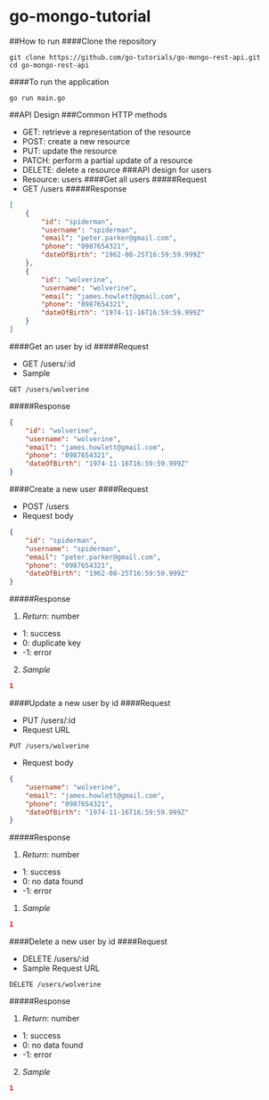 # go-mongo-tutorial

##How to run
####Clone the repository
```shell
git clone https://github.com/go-tutorials/go-mongo-rest-api.git
cd go-mongo-rest-api
```
####To run the application
```shell
go run main.go
```
##API Design
###Common HTTP methods
- GET: retrieve a representation of the resource
- POST: create a new resource
- PUT: update the resource
- PATCH: perform a partial update of a resource
- DELETE: delete a resource
###API design for users
- Resource: users
####Get all users
#####Request
- GET /users
#####Response
```json
[
    {
        "id": "spiderman",
        "username": "spiderman",
        "email": "peter.parker@gmail.com",
        "phone": "0987654321",
        "dateOfBirth": "1962-08-25T16:59:59.999Z"
    },
    {
        "id": "wolverine",
        "username": "wolverine",
        "email": "james.howlett@gmail.com",
        "phone": "0987654321",
        "dateOfBirth": "1974-11-16T16:59:59.999Z"
    }
]
```
####Get an user by id
#####Request
- GET /users/:id
- Sample
```url
GET /users/wolverine
```
#####Response
```json
{
    "id": "wolverine",
    "username": "wolverine",
    "email": "james.howlett@gmail.com",
    "phone": "0987654321",
    "dateOfBirth": "1974-11-16T16:59:59.999Z"
}
```
####Create a new user
####Request
- POST /users
- Request body
```json
{
    "id": "spiderman",
    "username": "spiderman",
    "email": "peter.parker@gmail.com",
    "phone": "0987654321",
    "dateOfBirth": "1962-08-25T16:59:59.999Z"
}
```
#####Response
1. *Return*: number
- 1: success
- 0: duplicate key
- -1: error
2. *Sample*
```json
1
```
####Update a new user by id
####Request
- PUT /users/:id
- Request URL
```url
PUT /users/wolverine
```
- Request body
```json
{
    "username": "wolverine",
    "email": "james.howlett@gmail.com",
    "phone": "0987654321",
    "dateOfBirth": "1974-11-16T16:59:59.999Z"
}
```
#####Response
1. *Return*: number
- 1: success
- 0: no data found
- -1: error
1. *Sample*
```json
1
```
####Delete a new user by id
####Request
- DELETE /users/:id
- Sample Request URL
```url
DELETE /users/wolverine
```
#####Response
1. *Return*: number
- 1: success
- 0: no data found
- -1: error
2. *Sample*
```json
1
```

